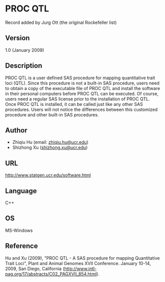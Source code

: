 # PROC QTL
Record added by Jurg Ott (the original Rockefeller list)

## Version
1.0 (January 2009)

## Description
PROC QTL is a user defined SAS procedure for mapping quantitative trait loci (QTL). Since this procedure is not a built-in SAS procedure, users need to obtain a copy of the executable file of PROC QTL and install the software in their personal computers before PROC QTL can be executed. Of course, users need a regular SAS license prior to the installation of PROC QTL. Once PROC QTL is installed, it can be called just like any other SAS procedures. Users will not notice the differences between this customized procedure and other built-in SAS procedures.

## Author
* Zhiqiu Hu (email: zhiqiu.hu@ucr.edu)
* Shizhong Xu (shizhong.xu@ucr.edu)

## URL
http://www.statgen.ucr.edu/software.html

## Language
C++

## OS
MS-Windows

## Reference
Hu and Xu (2009), "PROC QTL - A SAS procedure for mapping Quantitative Trait Loci", Plant and Animal Genomes XVII Conference. January 10-14, 2009, San Diego, California (http://www.intl-pag.org/17/abstracts/C02_PAGXVII_854.html).